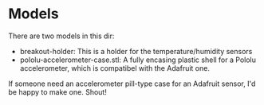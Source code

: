 # Models

There are two models in this dir:

- breakout-holder: This is a holder for the temperature/humidity sensors
- pololu-accelerometer-case.stl: A fully encasing plastic shell for a Pololu accelerometer, which is compatibel with the Adafruit one.

If someone need an accelerometer pill-type case for an Adafruit sensor, I'd be happy to make one. Shout!
